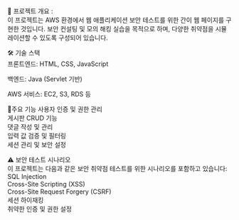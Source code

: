 📌 프로젝트 개요 :  
이 프로젝트는 AWS 환경에서 웹 애플리케이션 보안 테스트를 위한 간이 웹 페이지를 구현한 것입니다. 보안 컨설팅 및 모의 해킹 실습을 목적으로 하며, 다양한 취약점을 시뮬레이션할 수 있도록 구성되어 있습니다.

🛠️ 기술 스택  
프론트엔드: HTML, CSS, JavaScript  
  
백엔드: Java (Servlet 기반)  
  
AWS 서비스: EC2, S3, RDS 등  
  
🚀주요 기능
사용자 인증 및 권한 관리  
게시판 CRUD 기능  
댓글 작성 및 관리  
입력 값 검증 및 필터링  
세션 관리 및 보안 설정  


⚠️ 보안 테스트 시나리오  
이 프로젝트는 다음과 같은 보안 취약점 테스트를 위한 시나리오를 포함하고 있습니다:  
SQL Injection  
Cross-Site Scripting (XSS)  
Cross-Site Request Forgery (CSRF)  
세션 하이재킹  
취약한 인증 및 권한 설정  
